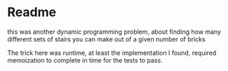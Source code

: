 # Readme

this was another dynamic programming problem, about finding how many different sets of stairs you can make out of a given number of bricks

The trick here was runtime, at least the implementation I found, required memoization to complete in time for the tests to pass.